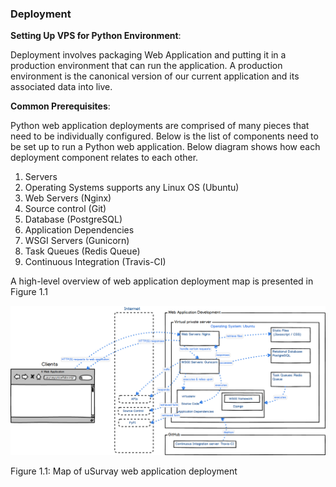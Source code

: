 ### Deployment
**Setting Up VPS for Python Environment**:

Deployment involves packaging Web Application and putting it in a production environment that can run the application. A production environment is the canonical version of our current application and its associated data into live.

**Common Prerequisites**:

Python web application deployments are comprised of many pieces that need to be individually configured. Below is the list of components need to be set up to run a Python web application. Below diagram shows how each deployment component relates to each other.

1.	Servers
2.	Operating Systems supports any Linux OS (Ubuntu)
3.	Web Servers (Nginx)
4.	Source control (Git)
5.	Database (PostgreSQL)
6.	Application Dependencies
7.	WSGI Servers (Gunicorn)
8.	Task Queues (Redis Queue)
9.	Continuous Integration (Travis-CI)

A high-level overview of web application deployment map is presented in Figure 1.1


![Deployment Architecture](https://github.com/antsmc2/mics/blob/uSurvey/doc/uSurvey_Deployment.png)

Figure 1.1: Map of uSurvay web application deployment
